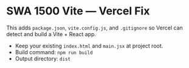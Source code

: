 # SWA 1500 Vite — Vercel Fix

This adds `package.json`, `vite.config.js`, and `.gitignore` so Vercel can detect and build a Vite + React app.
- Keep your existing `index.html` and `main.jsx` at project root.
- Build command: `npm run build`
- Output directory: `dist`
